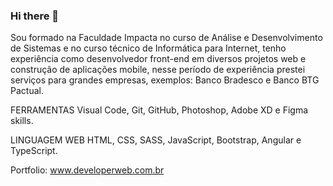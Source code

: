 ### Hi there 👋

<!--
**jhonatanfo/jhonatanfo** is a ✨ _special_ ✨ repository because its `README.md` (this file) appears on your GitHub profile.

Here are some ideas to get you started:

- 🔭 I’m currently working on ...
- 🌱 I’m currently learning ...
- 👯 I’m looking to collaborate on ...
- 🤔 I’m looking for help with ...
- 💬 Ask me about ...
- 📫 How to reach me: ...
- 😄 Pronouns: ...
- ⚡ Fun fact: ...
-->

Sou formado na Faculdade Impacta no curso de Análise e Desenvolvimento de Sistemas e no curso técnico de Informática para Internet, tenho experiência como desenvolvedor front-end em diversos projetos web e construção de aplicações mobile, nesse período de experiência prestei serviços para grandes empresas, exemplos: Banco Bradesco e Banco BTG Pactual. 

FERRAMENTAS
Visual Code, Git, GitHub, Photoshop, Adobe XD e Figma skills.

LINGUAGEM WEB
HTML, CSS, SASS, JavaScript, Bootstrap, Angular e TypeScript.

Portfolio: www.developerweb.com.br
